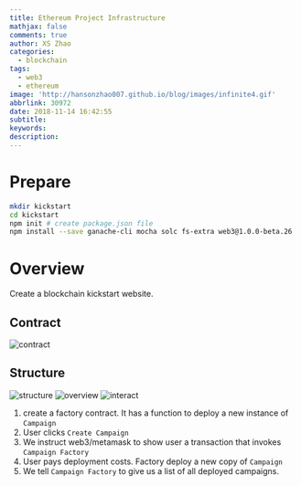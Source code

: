```yaml
---
title: Ethereum Project Infrastructure
mathjax: false
comments: true
author: XS Zhao
categories:
  - blockchain
tags:
  - web3
  - ethereum
image: 'http://hansonzhao007.github.io/blog/images/infinite4.gif'
abbrlink: 30972
date: 2018-11-14 16:42:55
subtitle:
keywords:
description:
---
```


# Prepare

```bash
mkdir kickstart
cd kickstart
npm init # create package.json file
npm install --save ganache-cli mocha solc fs-extra web3@1.0.0-beta.26
```

<!-- more -->

# Overview

Create a blockchain kickstart website.

## Contract

![contract](contract.png)

## Structure

![structure](structure.png)
![overview](overview.png)
![interact](interact.png)

1. create a factory contract. It has a function to deploy a new instance of `Campaign`
2. User clicks `Create Campaign`
3. We instruct web3/metamask to show user a transaction that invokes `Campaign Factory`
4. User pays deployment costs. Factory deploy a new copy of `Campaign`
5. We tell `Campaign Factory` to give us a list of all deployed campaigns.

# 
